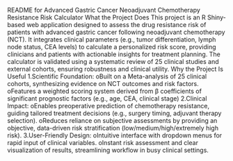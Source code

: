 README for Advanced Gastric Cancer Neoadjuvant Chemotherapy Resistance Risk Calculator
What the Project Does
This project is an R Shiny-based web application designed to assess the drug resistance risk of patients with advanced gastric cancer following neoadjuvant chemotherapy (NCT). It integrates clinical parameters (e.g., tumor differentiation, lymph node status, CEA levels) to calculate a personalized risk score, providing clinicians and patients with actionable insights for treatment planning. The calculator is validated using a systematic review of 25 clinical studies and external cohorts, ensuring robustness and clinical utility.
Why the Project Is Useful
1.Scientific Foundation:
oBuilt on a Meta-analysis of 25 clinical cohorts, synthesizing evidence on NCT outcomes and risk factors.
oFeatures a weighted scoring system derived from β coefficients of significant prognostic factors (e.g., age, CEA, clinical stage)
2.Clinical Impact:
oEnables preoperative prediction of chemotherapy resistance, guiding tailored treatment decisions (e.g., surgery timing, adjuvant therapy selection).
oReduces reliance on subjective assessments by providing an objective, data-driven risk stratification (low/medium/high/extremely high risk).
3.User-Friendly Design:
oIntuitive interface with dropdown menus for rapid input of clinical variables.
oInstant risk assessment and clear visualization of results, streamlining workflow in busy clinical settings.
